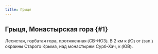 ```yaml
---
title: Грыця
---
```

## Грыця, Монастырская гора {#1}

Лесистая, горбатая гора, протяженная ⦅СВ→ЮЗ⦆. В 2 км к ⦅Ю⦆ от ⦅зап.⦆ окраины Старого Крыма, над монастырем Сурб-Хач, к ⦅ЮВ⦆.

